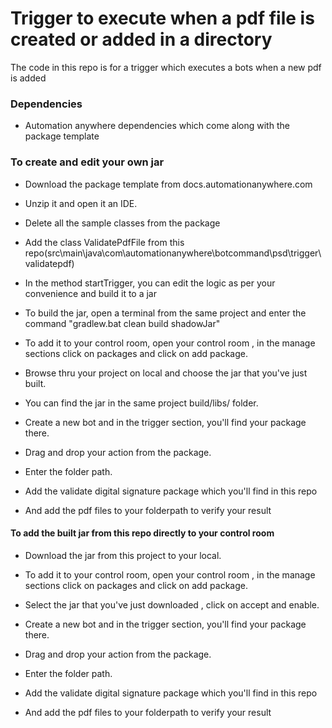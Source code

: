 # Trigger to execute when a pdf file is created or added in a directory

The code in this repo is for a trigger which executes a bots when a new pdf is added 

### Dependencies

* Automation anywhere dependencies which come along with the package template

### To create and edit your own jar 
* Download the package template from docs.automationanywhere.com

* Unzip it and open it an IDE.

* Delete all the sample classes from the package 

* Add the class ValidatePdfFile from this repo(src\main\java\com\automationanywhere\botcommand\psd\trigger\validatepdf)

* In the method startTrigger, you can edit the logic as per your convenience and build it to a jar

* To build the jar, open a terminal from the same project and enter the command "gradlew.bat clean build shadowJar"

* To add it to your control room, open your control room , in the manage sections click on packages and click on add package.

* Browse thru your project on local and choose the jar that you've just built.

* You can find the jar in the same project build/libs/ folder.

* Create a new bot and in the trigger section, you'll find your package there.

* Drag and drop your action from the package.

* Enter the folder path.

* Add the validate digital signature package which you'll find in this repo

* And add the pdf files to your folderpath to verify your result

#### To add the built jar from this repo directly to your control room
* Download the jar from this project to your local.

* To add it to your control room, open your control room , in the manage sections click on packages and click on add package.

* Select the jar that you've just downloaded , click on accept and enable.

* Create a new bot and in the trigger section, you'll find your package there.

* Drag and drop your action from the package.

* Enter the folder path.

* Add the validate digital signature package which you'll find in this repo

* And add the pdf files to your folderpath to verify your result





